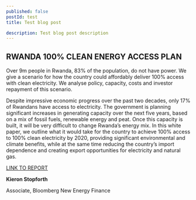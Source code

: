 ```yaml
---
published: false 
postId: test
title: Test blog post

description: Test blog post description
---
```

## RWANDA 100% CLEAN ENERGY ACCESS PLAN

Over 9m people in Rwanda, 83% of the population, do not have power. We give a scenario for how the country could affordably deliver 100% access with clean electricity. We analyse policy, capacity, costs and investor repayment of this scenario.

Despite impressive economic progress over the past two decades, only 17% of Rwandans have access to electricity. The government is planning significant increases in generating capacity over the next five years, based on a mix of fossil fuels, renewable energy and peat. Once this capacity is built, it will be very difficult to change Rwanda’s energy mix. In this white paper, we outline what it would take for the country to achieve 100% access to 100% clean electricity by 2020, providing significant environmental and climate benefits, while at the same time reducing the country’s import dependence and creating export opportunities for electricity and natural gas.

[LINK TO REPORT](https://bnef.com/InsightDownload/8796/pdf/)

**Kieron Stopforth**

Associate, Bloomberg New Energy Finance
